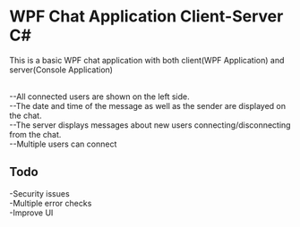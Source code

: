 # WPF Chat Application Client-Server C#
This is a basic WPF chat application with both client(WPF Application) and server(Console Application)<br /><br />

--All connected users are shown on the left side.<br />
--The date and time of the message as well as the sender are displayed on the chat.<br />
--The server displays messages about new users connecting/disconnecting from the chat.<br />
--Multiple users can connect<br />

## Todo
-Security issues<br />
-Multiple error checks<br />
-Improve UI<br />
